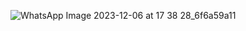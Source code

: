 ![WhatsApp Image 2023-12-06 at 17 38 28_6f6a59a11](https://github.com/reemramadan12/IEEE-CS-Rookies-2024/assets/111894321/a4bcf173-10a6-4eec-a57d-f686b9caf2d7)
